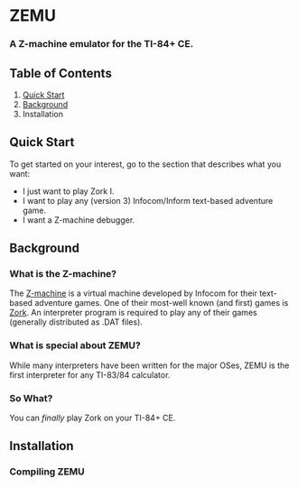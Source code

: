 # ZEMU
### A Z-machine emulator for the TI-84+ CE.
## Table of Contents
1. [Quick Start](#quick-start)
1. [Background](#background)
1. Installation

## Quick Start
To get started on your interest, go to the section that describes what you want:
- I just want to play Zork I.
- I want to play any (version 3) Infocom/Inform text-based adventure game.
- I want a Z-machine debugger.

## Background
### What is the Z-machine? 
The [Z-machine][1] is a virtual machine developed by Infocom for their text-based adventure games.
One of their most-well known (and first) games is [Zork][2].
An interpreter program is required to play any of their games (generally distributed as .DAT files).

### What is special about ZEMU?
While many interpreters have been written for the major OSes,
ZEMU is the first interpreter for any TI-83/84 calculator.

### So What?
You can _finally_ play Zork on your TI-84+ CE.

[1]: https://en.wikipedia.org/wiki/Z-machine
[2]: https://en.wikipedia.org/wiki/Zork


## Installation
### Compiling ZEMU